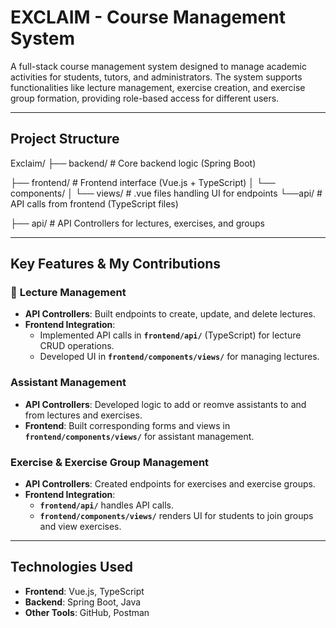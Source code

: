 #  EXCLAIM - Course Management System

A full-stack course management system designed to manage academic activities for students, tutors, and administrators.
The system supports functionalities like lecture management, exercise creation, and exercise group formation, providing role-based access for different users.

---

## **Project Structure**

Exclaim/ 
├── backend/ # Core backend logic (Spring Boot) 

├── frontend/ # Frontend interface (Vue.js + TypeScript) │ 
└── components/
│ └── views/ # .vue files handling UI for endpoints 
└──api/ # API calls from frontend (TypeScript files)

├── api/ # API Controllers for lectures, exercises, and groups

---

##  **Key Features & My Contributions**

### 📖 **Lecture Management**
- **API Controllers**: Built endpoints to create, update, and delete lectures.
- **Frontend Integration**:
  - Implemented API calls in **`frontend/api/`** (TypeScript) for lecture CRUD operations.
  - Developed UI in **`frontend/components/views/`** for managing lectures.

###  **Assistant Management**
- **API Controllers**: Developed logic to add or reomve assistants to and from lectures and exercises.
- **Frontend**: Built corresponding forms and views in **`frontend/components/views/`** for assistant management.

###  **Exercise & Exercise Group Management**
- **API Controllers**: Created endpoints for exercises and exercise groups.
- **Frontend Integration**:
  - **`frontend/api/`** handles API calls.
  - **`frontend/components/views/`** renders UI for students to join groups and view exercises.

---

## **Technologies Used**

- **Frontend**: Vue.js, TypeScript
- **Backend**: Spring Boot, Java
- **Other Tools**: GitHub, Postman


